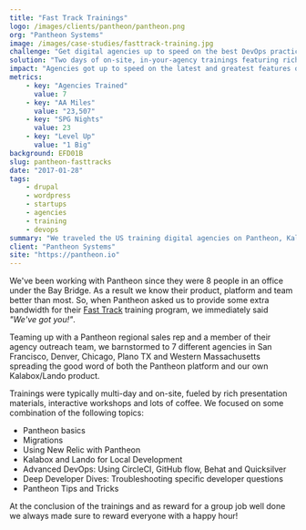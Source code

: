 ```yaml
---
title: "Fast Track Trainings"
logo: /images/clients/pantheon/pantheon.png
org: "Pantheon Systems"
image: /images/case-studies/fasttrack-training.jpg
challenge: "Get digital agencies up to speed on the best DevOps practices, workflows and optimizations to use with Pantheon."
solution: "Two days of on-site, in-your-agency trainings featuring rich presentation material, interactive workshops and lots of coffee."
impact: "Agencies got up to speed on the latest and greatest features of Pantheon and streamlined their internal workflows, supercharging all the dev."
metrics:
    - key: "Agencies Trained"
      value: 7
    - key: "AA Miles"
      value: "23,507"
    - key: "SPG Nights"
      value: 23
    - key: "Level Up"
      value: "1 Big"
background: EFD01B
slug: pantheon-fasttracks
date: "2017-01-28"
tags:
    - drupal
    - wordpress
    - startups
    - agencies
    - training
    - devops
summary: "We traveled the US training digital agencies on Pantheon, Kalabox and good DevOps as part of <strong>Pantheon Systems'</strong> Fast Track program."
client: "Pantheon Systems"
site: "https://pantheon.io"
---
```


We've been working with Pantheon since they were 8 people in an office under the Bay Bridge. As a result we know their product, platform and team better than most. So, when Pantheon asked us to provide some extra bandwidth for their [Fast Track](https://pantheon.io/agencies/fast-track) training program, we immediately said *"We've got you!"*.

Teaming up with a Pantheon regional sales rep and a member of their agency outreach team, we barnstormed to 7 different agencies in San Francisco, Denver, Chicago, Plano TX and Western Massachusetts spreading the good word of both the Pantheon platform and our own Kalabox/Lando product.

Trainings were typically multi-day and on-site, fueled by rich presentation materials, interactive workshops and lots of coffee. We focused on some combination of the following topics:

* Pantheon basics
* Migrations
* Using New Relic with Pantheon
* Kalabox and Lando for Local Development
* Advanced DevOps: Using CircleCI, GitHub flow, Behat and Quicksilver
* Deep Developer Dives: Troubleshooting specific developer questions
* Pantheon Tips and Tricks

At the conclusion of the trainings and as reward for a group job well done we always made sure to reward everyone with a happy hour!
